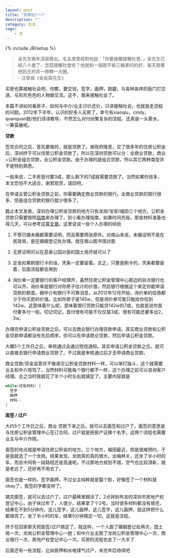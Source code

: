 ```yaml
---
layout: post
title: "买房记(一)"
description: ""
category: 生活
tags: 
    - 文
---
```

{% include JB/setup %}

>金先生晚年深居簡出。毛主席曾經對他說：「你要接觸接觸社會。」金先生已經八十歲了，怎麼接觸社會呢？他就和一個蹬平板三輪車的約好，每天蹬著他到王府井一帶轉一大圈。  
>                                               - 汪曾祺《金岳霖先生》

买房也算接触社会吧，你瞧，要交钱，签字，画押，跑腿，与各种各样的衙门打交道，与形形色色的人物做交流。这不，我来接触社会了。

本篇不讲如何看房子，如何与中介/业主讨价还价，只讲接触社会，也就是走流程的问题。2012年下半年，认识的好多人买房了，幸亏有xiaoqiu，cindy，quanquan她/他们谆谆教导，不然怎么对付纷繁复杂的流程，还真是一头雾水，一筹莫展呢。

**贷款**

签完合同之后，首先要做的，就是贷款了。谢政府隆恩，交了很多年的住房公积金后，深圳终于可以住房公积金贷款了。所以在深圳贷款可以分：全商业贷款，商业+公积金组合贷款，全公积金贷款。由于办理的是组合贷款，所以其它两种类型并不是特别熟悉。

一般来说，二手房首付要3成，那么剩下的7成就需要贷款了。当然如果你钱多，本文恐怕不大适合，谢君观赏，请回吧。

在申请主管公积金贷款之前，你需要确定商业贷款的银行。全商业贷款的银行很多，但是组合贷款的银行就少很多了。

截止本文发表，深圳办理公积金贷款的地方只有龙岗/宝安/福田三个地方。公积金贷款只需要按照[指南](http://www.szzfgjj.com/bszndk/1585.htm "指南")来办理了。别小看办理指南，如果时间充裕，那些材料准备也得几天，可以参考这篇[文章](http://m.szhome.com/detail.aspx?id=142092231&p=180600 "文章")。这里说说一些个人办理的经验

1. 不管已婚未婚都需要证明，而且需要两张原件。对南山来说，未婚证明不是在民政局，是在婚姻登记处办理。就在南山图书馆对面

2. 无房证明可以在荔香公园对面的国土局开就可以了

3. 定金如果刷银行卡的话，凭条一定要留着。总之，只要是刷卡的，凭条都要留着，后面流程都会用到

4. 询价单一定要银行的客户经理开，虽然住房公积金管理中心那边的驻点银行也可以开。询价单是银行对你房子估计的价值，然后银行根据这个来定你能申请贷款的额度。据中介和银行不可靠消息，从2012年12月开始，询价单的估值都少于你买房的价值。比如你房子是145w，但是询价单可能只能给你估到142w。这意味着什么呢，意味着银行贷款只能贷142w的7成，也就是说你首付要多付一些。切记切记，首付很有可能不仅仅是3成，很有可能还要多出2，3w。

办理完申请公积金贷款之后，可以去商业银行办理贷款申请。其实商业贷款和公积金贷款申请都没有先后顺序，你可以先申请商业贷款，然后申请公积金贷款。

大概5个工作日之后，审核通过会通过短信通知。其实申请公积金贷款之后，就可以直接去银行申请商业贷款了。不过我是审核通过后才去申请商业贷款。

商业贷款/资金监管并不像递交公积金贷款材料一样，可以单打独斗，这个就需要业主和中介陪驾了。当然材料可能每个银行都不一样，这个办理之前可以咨询客户经理。总之当时我就花了半个小时左右就搞定了。主要内容就是

```c
while(还有材料) {
  签字
  画押
  材料--
}
```

**面签 / 过户**

大约5个工作日之后，商业     贷款下来之后，就可以去面签和过户了。面签的意思是与住房公积金管理中心签订合同，过户就是把房产证换个名字。这两个流程也需要业主与中介作陪。

面签的地点就是申请住房公积金的地方。三个地方，福田最近，但是很难预约，于是我就选了一个龙岗。结果发现，龙岗真的真的很大，出梅林关，还坐了半小时的车，而且中间有一段路程还是高速呢。不过那地方规划不错，空气也比较清新，就是老远了，还好再不用去了。

面签也是一样的，签字画押。不过业主纯粹就是露个脸，好像签了一个材料就okay了，我签的字都变样了。

搞完面签，就可以去过户了。过户最稀里糊涂了，2点钟到布吉的深圳市房地产权登记中心，由于快过年了，人很少，结果拿了个2号。当时很多材料都没有填完，结果在不到5分钟内，这儿签字，这儿画押，这儿签字，这儿画押，就这样把什么都填完了。坐了半小时的车，结果5分钟搞定一切，这就是流程。

终于在回家那天把面签/过户搞定了。就这样，一个人跑了婚姻登记处两次，国土局一次，龙岗公积金管理中心一趟；和中介业主跑了龙岗公积金管理中心一次，商业银行一次，房地产权登记中心一次。买房的流程也走了一大半了

后面还有一些流程，比如抵押和水电煤气过户，未完年后待续吧

